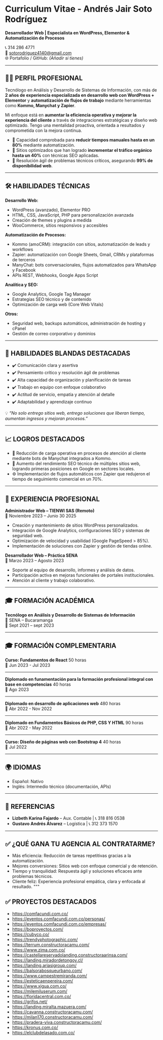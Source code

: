 # Curriculum Vitae - Andrés Jair Soto Rodríguez
**Desarrollador Web | Especialista en WordPress, Elementor & Automatización de Procesos**

📞 314 286 4771  
📧 sotorodriguez4140@gmail.com  
🌐 Portafolio / GitHub: *(Añadir si tienes)*

---

## 👨‍💻 PERFIL PROFESIONAL

Tecnólogo en Análisis y Desarrollo de Sistemas de Información, con más de **2 años de experiencia especializada en desarrollo web con WordPress + Elementor** y **automatización de flujos de trabajo** mediante herramientas como **Kommo, Manychat y Zapier**.

Mi enfoque está en **aumentar la eficiencia operativa y mejorar la experiencia del cliente** a través de integraciones estratégicas y diseño web optimizado. Tengo una mentalidad proactiva, orientada a resultados y comprometida con la mejora continua.

- 🔹 Capacidad comprobada para **reducir tiempos manuales hasta en un 80%** mediante automatización.  
- 🔹 Sitios optimizados que han logrado **incrementar el tráfico orgánico hasta un 40%** con técnicas SEO aplicadas.  
- 🔹 Resolución ágil de problemas técnicos críticos, asegurando **99% de disponibilidad web**.

---

## 🛠️ HABILIDADES TÉCNICAS

**Desarrollo Web:**
- WordPress (avanzado), Elementor PRO  
- HTML, CSS, JavaScript, PHP para personalización avanzada 
- Creación de themes y plugins a medida  
- WooCommerce, sitios responsivos y accesibles

**Automatización de Procesos:**
- Kommo (amoCRM): integración con sitios, automatización de leads y workflows  
- Zapier: automatización con Google Sheets, Gmail, CRMs y plataformas de terceros  
- ManyChat: bots conversacionales, flujos automatizados para WhatsApp y Facebook  
- APIs REST, Webhooks, Google Apps Script

**Analítica y SEO:**
- Google Analytics, Google Tag Manager  
- Estrategias SEO técnico y de contenido  
- Optimización de carga web (Core Web Vitals)

**Otros:**
- Seguridad web, backups automáticos, administración de hosting y cPanel  
- Gestión de correo corporativo y dominios

---

## 🧠 HABILIDADES BLANDAS DESTACADAS

- ✔️ Comunicación clara y asertiva  
- ✔️ Pensamiento crítico y resolución ágil de problemas  
- ✔️ Alta capacidad de organización y planificación de tareas  
- ✔️ Trabajo en equipo con enfoque colaborativo  
- ✔️ Actitud de servicio, empatía y atención al detalle  
- ✔️ Adaptabilidad y aprendizaje continuo  

💡 *“No solo entrego sitios web, entrego soluciones que liberan tiempo, aumentan ingresos y mejoran procesos.”*

---

## 📈 LOGROS DESTACADOS

- 🔧 Reducción de carga operativa en procesos de atención al cliente mediante bots de Manychat integrados a Kommo.  
- 🚀 Aumento del rendimiento SEO técnico de múltiples sitios web, logrando primeras posiciones en Google en sectores locales.  
- ⚙️ Implementación de flujos automáticos con Zapier que redujeron el tiempo de seguimiento comercial en un 70%.

---

## 💼 EXPERIENCIA PROFESIONAL

**Administrador Web – TIENWI SAS (Remoto)**  
📅 Noviembre 2023 – Junio 30 2025 
- Creación y mantenimiento de sitios WordPress personalizados.  
- Integración de Google Analytics, configuraciones SEO y sistemas de seguridad web.  
- Optimización de velocidad y usabilidad (Google PageSpeed > 85%).  
- Implementación de soluciones con Zapier y gestión de tiendas online.

**Desarrollador Web – Práctica SENA**  
📅 Marzo 2023 – Agosto 2023  
- Soporte al equipo de desarrollo, informes y análisis de datos.  
- Participación activa en mejoras funcionales de portales institucionales.  
- Atención al cliente y trabajo colaborativo.

---

## 🎓 FORMACIÓN ACADÉMICA

**Tecnólogo en Análisis y Desarrollo de Sistemas de Información**  
📍 SENA – Bucaramanga  
📅 Sept 2021 – sept 2023

---

## 🎓 FORMACIÓN COMPLEMENTARIA

**Curso: Fundamentos de React** 
50 horas  
📅 Jun 2023 - Jul 2023 

---

**Diplomado en funamentación para la formación profesional integral con base en competencias** 
40 horas  
📅 Ago 2023 

---

**Diplomado en desarrollo de aplicaciones web** 
480 horas  
📅 Abr 2022 - Nov 2022

---

**Diplomado en Fundamentos Básicos de PHP, CSS Y HTML** 
90 horas  
📅 Abr 2022 - May 2022

---

**Curso: Diseño de páginas web con Bootstrap 4** 
40 horas  
📅 Jul 2022 

---

## 🌍 IDIOMAS

- Español: Nativo  
- Inglés: Intermedio técnico (documentación, APIs)

---

## 📲 REFERENCIAS

- **Lizbeth Karina Fajardo** – Aux. Contable | 📞 318 816 0538  
- **Gustavo Andrés Álvarez** – Logística | 📞 312 373 1570  

---

## ✅ ¿QUÉ GANA TU AGENCIA AL CONTRATARME?

- Más eficiencia: Reducción de tareas repetitivas gracias a la automatización.  
- Mejores conversiones: Sitios web con enfoque comercial y de retención.  
- Tiempo y tranquilidad: Respuesta ágil y soluciones eficaces ante problemas técnicos.  
- Cliente feliz: Experiencia profesional empática, clara y enfocada al resultado.
""" 

## ✅ PROYECTOS DESTACADOS

- https://comfacundi.com.co/
- https://eventos.comfacundi.com.co/personas/
- https://eventos.comfacundi.com.co/empresas/
- https://boproyectos.com/
- https://cubyco.co/
- https://trendyphotographic.com/
- https://terrum.constructoracamu.com/
- https://www.zima.com.co/
- https://castellareservadolanding.constructoraarinsa.com/
- https://landing.miradordetongoy.cl/
- https://landing.ariasigroup.com/
- https://balsorabosqueurbano.com/
- https://www.campestremiranda.com/
- https://esteticaenpereira.com/
- https://www.xigua.com.co/
- https://milemiluserum.com/
- https://floridacentral.com.co/
- https://grifos.net/
- https://landing.miralta.mazuera.com/
- https://cavanna.constructoracamu.com/
- https://milan170.constructoracamu.com/
- https://pradera-viva.constructoracamu.com/
- https://kronus.com.co/
- https://elclubdelasado.com.co/



